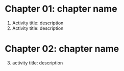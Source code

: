 # Chapter 01: chapter name

1. Activity title: description
2. Activity title: description

# Chapter 02: chapter name

3. activity title: description